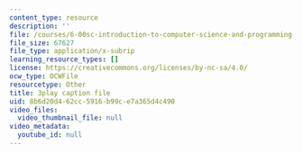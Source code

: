 ```yaml
---
content_type: resource
description: ''
file: /courses/6-00sc-introduction-to-computer-science-and-programming-spring-2011/8b6d20d462cc5916b99ce7a365d4c490_A2WFReES8CY.vtt
file_size: 67627
file_type: application/x-subrip
learning_resource_types: []
license: https://creativecommons.org/licenses/by-nc-sa/4.0/
ocw_type: OCWFile
resourcetype: Other
title: 3play caption file
uid: 8b6d20d4-62cc-5916-b99c-e7a365d4c490
video_files:
  video_thumbnail_file: null
video_metadata:
  youtube_id: null
---
```


